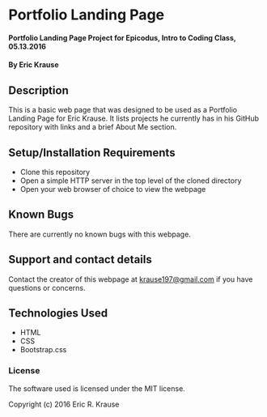 # Portfolio Landing Page

#### Portfolio Landing Page Project for Epicodus, Intro to Coding Class, 05.13.2016

#### By Eric Krause

## Description

This is a basic web page that was designed to be used as a Portfolio Landing Page for Eric Krause.  It lists projects he currently has in his GitHub repository with links and a brief About Me section.

## Setup/Installation Requirements

* Clone this repository
* Open a simple HTTP server in the top level of the cloned directory
* Open your web browser of choice to view the webpage

## Known Bugs

There are currently no known bugs with this webpage.

## Support and contact details

Contact the creator of this webpage at krause197@gmail.com if you have questions or concerns.

## Technologies Used

* HTML
* CSS
* Bootstrap.css

### License

The software used is licensed under the MIT license.

Copyright (c) 2016 Eric R. Krause
